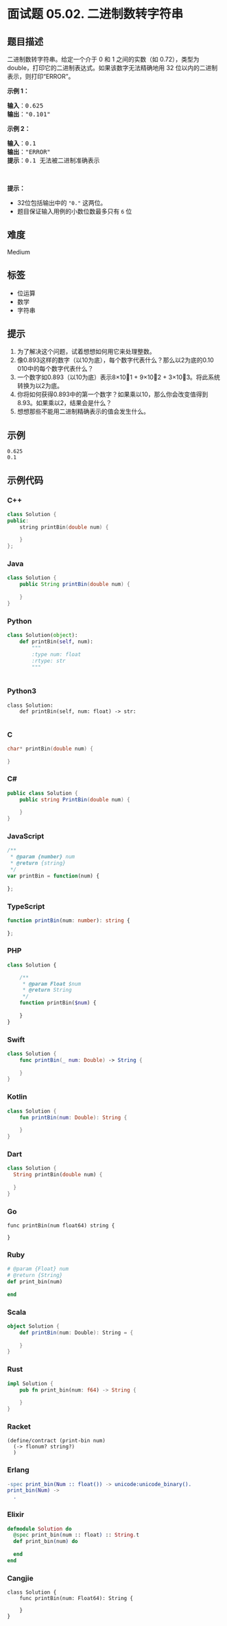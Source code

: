 # 面试题 05.02. 二进制数转字符串

## 题目描述

<p>二进制数转字符串。给定一个介于 0 和 1 之间的实数（如 0.72），类型为 double，打印它的二进制表达式。如果该数字无法精确地用 32 位以内的二进制表示，则打印“ERROR”。</p>

<p><strong>示例 1：</strong></p>

<pre>
<strong>输入</strong>：0.625
<strong>输出</strong>："0.101"
</pre>

<p><strong>示例 2：</strong></p>

<pre>
<strong>输入</strong>：0.1
<strong>输出</strong>："ERROR"
<strong>提示</strong>：0.1 无法被二进制准确表示
</pre>

<p>&nbsp;</p>

<p><strong>提示：</strong></p>

<ul>
	<li>32位包括输出中的 <code>"0."</code> 这两位。</li>
	<li>题目保证输入用例的小数位数最多只有 <code>6</code> 位</li>
</ul>


## 难度

Medium

## 标签

- 位运算
- 数学
- 字符串

## 提示

1. 为了解决这个问题，试着想想如何用它来处理整数。
2. 像0.893这样的数字（以10为底），每个数字代表什么？那么以2为底的0.10 010中的每个数字代表什么？
3. 一个数字如0.893（以10为底）表示8×101 + 9×102 + 3×103。将此系统转换为以2为底。
4. 你将如何获得0.893中的第一个数字？如果乘以10，那么你会改变值得到8.93。如果乘以2，结果会是什么？
5. 想想那些不能用二进制精确表示的值会发生什么。

## 示例

```
0.625
0.1
```

## 示例代码

### C++

```cpp
class Solution {
public:
    string printBin(double num) {
        
    }
};
```

### Java

```java
class Solution {
    public String printBin(double num) {
        
    }
}
```

### Python

```python
class Solution(object):
    def printBin(self, num):
        """
        :type num: float
        :rtype: str
        """
        
```

### Python3

```python3
class Solution:
    def printBin(self, num: float) -> str:
        
```

### C

```c
char* printBin(double num) {
    
}
```

### C#

```csharp
public class Solution {
    public string PrintBin(double num) {
        
    }
}
```

### JavaScript

```javascript
/**
 * @param {number} num
 * @return {string}
 */
var printBin = function(num) {
    
};
```

### TypeScript

```typescript
function printBin(num: number): string {
    
};
```

### PHP

```php
class Solution {

    /**
     * @param Float $num
     * @return String
     */
    function printBin($num) {
        
    }
}
```

### Swift

```swift
class Solution {
    func printBin(_ num: Double) -> String {
        
    }
}
```

### Kotlin

```kotlin
class Solution {
    fun printBin(num: Double): String {
        
    }
}
```

### Dart

```dart
class Solution {
  String printBin(double num) {
    
  }
}
```

### Go

```golang
func printBin(num float64) string {
    
}
```

### Ruby

```ruby
# @param {Float} num
# @return {String}
def print_bin(num)
    
end
```

### Scala

```scala
object Solution {
    def printBin(num: Double): String = {
        
    }
}
```

### Rust

```rust
impl Solution {
    pub fn print_bin(num: f64) -> String {
        
    }
}
```

### Racket

```racket
(define/contract (print-bin num)
  (-> flonum? string?)
  )
```

### Erlang

```erlang
-spec print_bin(Num :: float()) -> unicode:unicode_binary().
print_bin(Num) ->
  .
```

### Elixir

```elixir
defmodule Solution do
  @spec print_bin(num :: float) :: String.t
  def print_bin(num) do
    
  end
end
```

### Cangjie

```cangjie
class Solution {
    func printBin(num: Float64): String {

    }
}
```

